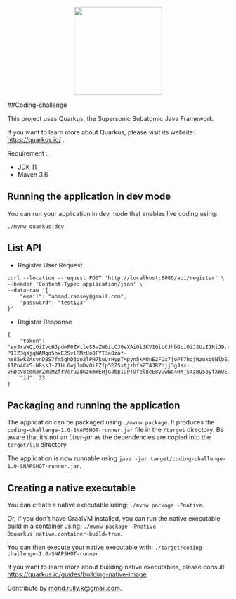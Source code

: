 
<p align="center">
  <img src="https://globalline.my/static/logo.png" width="200">
</p>

##Coding-challenge 

This project uses Quarkus, the Supersonic Subatomic Java Framework.

If you want to learn more about Quarkus, please visit its website: https://quarkus.io/ .

Requirement :

* JDK 11
* Maven 3.6

## Running the application in dev mode

You can run your application in dev mode that enables live coding using:
```
./mvnw quarkus:dev 
```

## List API 

* Register User Request 
```
curl --location --request POST 'http://localhost:8080/api/register' \
--header 'Content-Type: application/json' \
--data-raw '{
    "email": "ahmad.ramsey@gmail.com",
    "password": "test123"
}'
```
* Register Response 
```
{
    "token": "eyJraWQiOiIvcHJpdmF0ZWtleS5wZW0iLCJ0eXAiOiJKV1QiLCJhbGciOiJSUzI1NiJ9.eyJpc3MiOiJHTE4tVGVjaCIsInN1YiI6ImFobWFkLnJhbXNleUBnbWFpbC5jb20iLCJpYXQiOjE2MDEzNzUwOTgsImV4cCI6MTYwMTM3ODY5OCwiZ3JvdXBzIjpbIlVzZXIiXSwianRpIjoidG1SaTUyZ2FndTNucnZFUnY1VmFLUSJ9.C-PIIZ3qXjqWAMqq5hxE2SvlRMzUoOFYT3eQzaf-he85wkZAsvnDBS7fm5qhD3go2lPH7kuUrHypTMpyn5kMUnE2FDx7joPT7hqjWzuxb0NlbEJRgNhZ_jfjtS0XdgS6-1IPo4Cm5-NRssJ-71HL6wjJmDvOiEZIp5PZSxtjzhfaZT4JRZhjj3gJsx-VRDcV8cdmarZmuMZfrVcru2dKz6mWEHjGJbpi9PTOfel8eE8yuwNc4HX_S4zBQ5oyfXWUE7D4YBWaq4Gsvbrs1Jt4TkoZZHei_FN3FAhh82gbD1SiOUHHEcLumrmokxwtZMMaZWtayKmU_rufiId08fBPmg",
    "id": 33
}
```

## Packaging and running the application

The application can be packaged using `./mvnw package`.
It produces the `coding-challenge-1.0-SNAPSHOT-runner.jar` file in the `/target` directory.
Be aware that it’s not an _über-jar_ as the dependencies are copied into the `target/lib` directory.

The application is now runnable using `java -jar target/coding-challenge-1.0-SNAPSHOT-runner.jar`.

## Creating a native executable

You can create a native executable using: `./mvnw package -Pnative`.

Or, if you don't have GraalVM installed, you can run the native executable build in a container using: `./mvnw package -Pnative -Dquarkus.native.container-build=true`.

You can then execute your native executable with: `./target/coding-challenge-1.0-SNAPSHOT-runner`

If you want to learn more about building native executables, please consult https://quarkus.io/guides/building-native-image.


Contribute by [mohd.rully.k@gmail.com](mailto:mohd.rully.k@gmail.com).  





  
